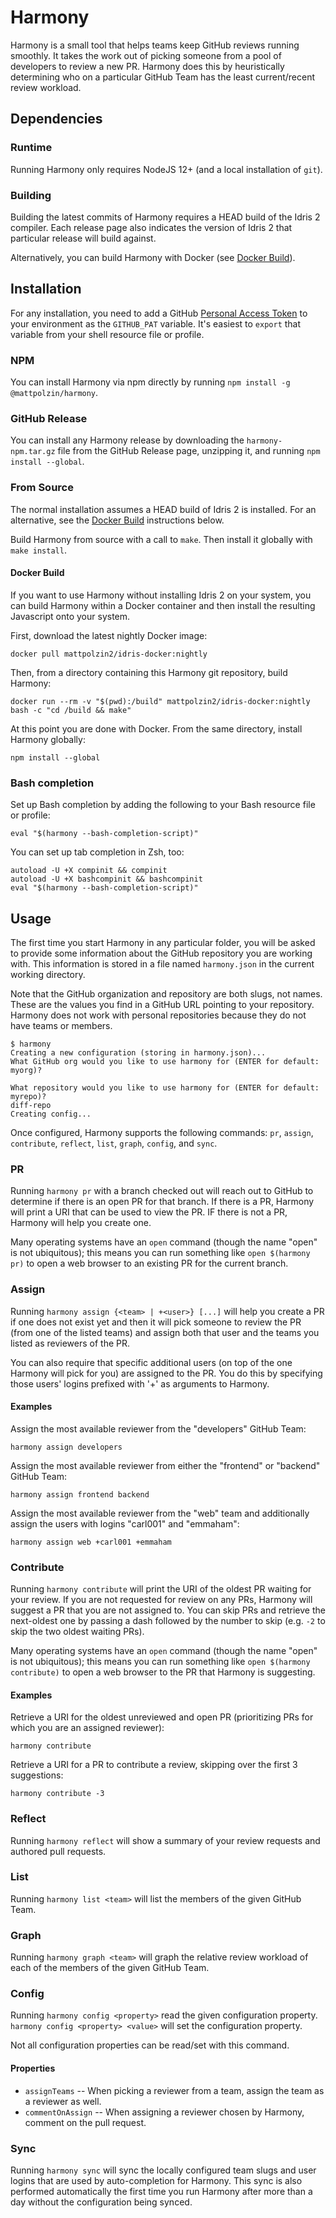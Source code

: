 
# Harmony
Harmony is a small tool that helps teams keep GitHub reviews running smoothly. It takes the work out of picking someone from a pool of developers to review a new PR. Harmony does this by heuristically determining who on a particular GitHub Team has the least current/recent review workload.

## Dependencies
### Runtime
Running Harmony only requires NodeJS 12+ (and a local installation of `git`).
### Building
Building the latest commits of Harmony requires a HEAD build of the Idris 2 compiler. Each release page also indicates the version of Idris 2 that particular release will build against.

Alternatively, you can build Harmony with Docker (see [Docker Build](#docker-build)).

## Installation
For any installation, you need to add a GitHub [Personal Access Token](https://docs.github.com/en/github/authenticating-to-github/keeping-your-account-and-data-secure/creating-a-personal-access-token) to your environment as the `GITHUB_PAT` variable. It's easiest to `export` that variable from your shell resource file or profile.

### NPM
You can install Harmony via npm directly by running `npm install -g @mattpolzin/harmony`.

### GitHub Release
You can install any Harmony release by downloading the `harmony-npm.tar.gz` file from the GitHub Release page, unzipping it, and running `npm install --global`.

### From Source
The normal installation assumes a HEAD build of Idris 2 is installed. For an alternative, see the [Docker Build](#docker-build) instructions below.

Build Harmony from source with a call to `make`. Then install it globally with `make install`.

#### Docker Build
If you want to use Harmony without installing Idris 2 on your system, you can build Harmony within a Docker container and then install the resulting Javascript onto your system.

First, download the latest nightly Docker image:
```shell
docker pull mattpolzin2/idris-docker:nightly
```

Then, from a directory containing this Harmony git repository, build Harmony:
```shell
docker run --rm -v "$(pwd):/build" mattpolzin2/idris-docker:nightly bash -c "cd /build && make"
```

At this point you are done with Docker. From the same directory, install Harmony globally:
```shell
npm install --global
```

### Bash completion
Set up Bash completion by adding the following to your Bash resource file or profile:
```shell
eval "$(harmony --bash-completion-script)"
```

You can set up tab completion in Zsh, too:
```shell
autoload -U +X compinit && compinit
autoload -U +X bashcompinit && bashcompinit
eval "$(harmony --bash-completion-script)"
```

## Usage
The first time you start Harmony in any particular folder, you will be asked to provide some information about the GitHub repository you are working with. This information is stored in a file named `harmony.json` in the current working directory.

Note that the GitHub organization and repository are both slugs, not names. These are the values you find in a GitHub URL pointing to your repository. Harmony does not work with personal repositories because they do not have teams or members.
```shell
$ harmony 
Creating a new configuration (storing in harmony.json)...
What GitHub org would you like to use harmony for (ENTER for default: myorg)?

What repository would you like to use harmony for (ENTER for default: myrepo)?
diff-repo
Creating config...
```

Once configured, Harmony supports the following commands: `pr`, `assign`, `contribute`, `reflect`, `list`, `graph`, `config`, and `sync`.

### PR
Running `harmony pr` with a branch checked out will reach out to GitHub to determine if there is an open PR for that branch. If there is a PR, Harmony will print a URI that can be used to view the PR. IF there is not a PR, Harmony will help you create one.

Many operating systems have an `open` command (though the name "open" is not ubiquitous); this means you can run something like `open $(harmony pr)` to open a web browser to an existing PR for the current branch.

### Assign
Running `harmony assign {<team> | +<user>} [...]` will help you create a PR if one does not exist yet and then it will pick someone to review the PR (from one of the listed teams) and assign both that user and the teams you listed as reviewers of the PR.

You can also require that specific additional users (on top of the one Harmony will pick for you) are assigned to the PR. You do this by specifying those users' logins prefixed with '+' as arguments to Harmony.

#### Examples
Assign the most available reviewer from the "developers" GitHub Team:
```shell
harmony assign developers
```

Assign the most available reviewer from either the "frontend" or "backend" GitHub Team:
```shell
harmony assign frontend backend
```

Assign the most available reviewer from the "web" team and additionally assign the users with logins "carl001" and "emmaham":
```shell
harmony assign web +carl001 +emmaham
```

### Contribute
Running `harmony contribute` will print the URI of the oldest PR waiting for your review. If you are not requested for review on any PRs, Harmony will suggest a PR that you are not assigned to. You can skip PRs and retrieve the next-oldest one by passing a dash followed by the number to skip (e.g. `-2` to skip the two oldest waiting PRs).

Many operating systems have an `open` command (though the name "open" is not ubiquitous); this means you can run something like `open $(harmony contribute)` to open a web browser to the PR that Harmony is suggesting.

#### Examples
Retrieve a URI for the oldest unreviewed and open PR (prioritizing PRs for which you are an assigned reviewer):
```shell
harmony contribute
```

Retrieve a URI for a PR to contribute a review, skipping over the first 3 suggestions:
```shell
harmony contribute -3
```

### Reflect
Running `harmony reflect` will show a summary of your review requests and authored pull requests.

### List
Running `harmony list <team>` will list the members of the given GitHub Team.

### Graph
Running `harmony graph <team>` will graph the relative review workload of each of the members of the given GitHub Team.

### Config
Running `harmony config <property>` read the given configuration property. `harmony config <property> <value>` will set the configuration property.

Not all configuration properties can be read/set with this command.
#### Properties
- `assignTeams` -- When picking a reviewer from a team, assign the team as a reviewer as well.
- `commentOnAssign` -- When assigning a reviewer chosen by Harmony, comment on the pull request.

### Sync
Running `harmony sync` will sync the locally configured team slugs and user logins that are used by auto-completion for Harmony. This sync is also performed automatically the first time you run Harmony after more than a day without the configuration being synced.

